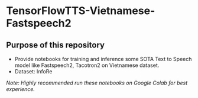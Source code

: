 # TensorFlowTTS-Vietnamese-Fastspeech2
## Purpose of this repository
* Provide notebooks for training and inference some SOTA Text to Speech model like Fastspeech2, Tacotron2 on Vietnamese dataset.
* Dataset: InfoRe

*Note: Highly recommended run these notebooks on Google Colab for best experience.*